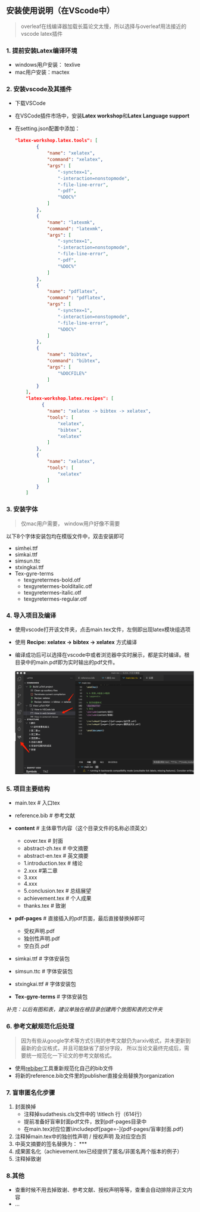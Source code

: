 ## 安装使用说明（在VScode中）
> overleaf在线编译器加载长篇论文太慢，所以选择与overleaf用法接近的vscode latex插件

### 1. 提前安装Latex编译环境

- windows用户安装： texlive
- mac用户安装：mactex


### 2. 安装vscode及其插件

- 下载VSCode

- 在VSCode插件市场中，安装**Latex workshop**和**Latex Language support**

- 在setting.json配置中添加：

  ```json
  "latex-workshop.latex.tools": [
          {
              "name": "xelatex",
              "command": "xelatex",
              "args": [
                  "-synctex=1",
                  "-interaction=nonstopmode",
                  "-file-line-error",
                  "-pdf",
                  "%DOC%"
              ]
          },
          {
              "name": "latexmk",
              "command": "latexmk",
              "args": [
                  "-synctex=1",
                  "-interaction=nonstopmode",
                  "-file-line-error",
                  "-pdf",
                  "%DOC%"
              ]
          },
          {
              "name": "pdflatex",
              "command": "pdflatex",
              "args": [
                  "-synctex=1",
                  "-interaction=nonstopmode",
                  "-file-line-error",
                  "%DOC%"
              ]
          },
          {
              "name": "bibtex",
              "command": "bibtex",
              "args": [
                  "%DOCFILE%"
              ]
          }
      ],
      "latex-workshop.latex.recipes": [
        	{
              "name": "xelatex -> bibtex -> xelatex",
              "tools": [
                  "xelatex",
                  "bibtex",
                  "xelatex"
              ]
          },
          {
              "name": "xelatex",
              "tools": [
                  "xelatex"
              ]
          }
      ]
  ```



### 3. 安装字体

> 仅mac用户需要， window用户好像不需要

以下8个字体安装包均在模版文件中，双击安装即可
- simhei.ttf
- simkai.ttf
- simsun.ttc
- stxingkai.ttf
- Tex-gyre-terms
  - texgyretermes-bold.otf
  - texgyretermes-bolditalic.otf
  - texgyretermes-italic.otf
  - texgyretermes-regular.otf



### 4. 导入项目及编译

- 使用vscode打开该文件夹，点击main.tex文件，左侧即出现latex模块组选项

- 使用 **Recipe: xelatex -> bibtex -> xelatex** 方式编译

- 编译成功后可以选择在vscode中或者浏览器中实时展示，都是实时编译。根目录中的main.pdf即为实时输出的pdf文件。

  ![CFCF8B72-9B55-42CE-9FB1-7D6FF62F56B8](./example.png)



### 5. 项目主要结构

- main.tex # 入口tex

- reference.bib # 参考文献

- **content** # 主体章节内容（这个目录文件的名称必须英文）

  - cover.tex # 封面
  - abstract-zh.tex # 中文摘要
  - abstract-en.tex # 英文摘要
  - 1.introduction.tex # 绪论
  - 2.xxx #第二章
  - 3.xxx
  - 4.xxx
  - 5.conclusion.tex # 总结展望
  - achievement.tex # 个人成果
  - thanks.tex # 致谢

- **pdf-pages** # 直接插入的pdf页面，最后直接替换掉即可

  - 受权声明.pdf
  - 独创性声明.pdf
  - 空白页.pdf

- simkai.ttf # 字体安装包 

- simsun.ttc # 字体安装包 

- stxingkai.ttf # 字体安装包

- **Tex-gyre-terms** # 字体安装包

  

*补充：以后有图和表，建议单独在根目录创建两个放图和表的文件夹*

### 6. 参考文献规范化后处理
> 因为有些从google学术等方式引用的参考文献仍为arxiv格式，并未更新到最新的会议格式，并且可能缺省了部分字段，
> 所以当论文最终完成后，需要统一规范化一下论文的参考文献格式。

 - 使用[rebiber](https://github.com/yuchenlin/rebiber)工具重新规范化自己的bib文件
 - 将新的reference.bib文件里的publisher直接全局替换为organization

### 7. 盲审匿名化步骤
1. 封面换掉
   - 注释掉sudathesis.cls文件中的 \titlech 行（614行）
   - 提前准备好盲审封面pdf文件，放到pdf-pages目录中
   - 在main.tex对应位置\includepdf[page=-]{pdf-pages/盲审封面.pdf}
2. 注释掉main.tex中的独创性声明 / 授权声明 及对应空白页
3. 中英文摘要的签名替换为： ***
4. 成果匿名化（achievement.tex已经提供了匿名/非匿名两个版本的例子）
5. 注释掉致谢

### 8.其他
- 查重时候不用去掉致谢、参考文献、授权声明等等，查重会自动排除非正文内容
- ...